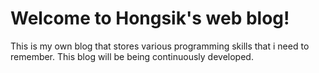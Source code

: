# Welcome to Hongsik's web blog!

This is my own blog that stores various programming skills that i need to remember.
This blog will be being continuously developed.
